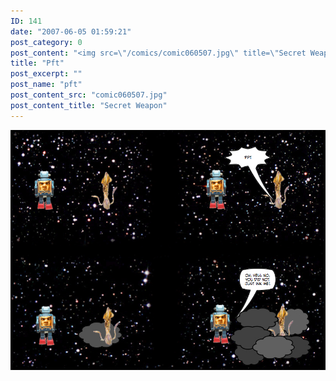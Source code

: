 ```yaml
---
ID: 141
date: "2007-06-05 01:59:21"
post_category: 0
post_content: "<img src=\"/comics/comic060507.jpg\" title=\"Secret Weapon\" />"
title: "Pft"
post_excerpt: ""
post_name: "pft"
post_content_src: "comic060507.jpg"
post_content_title: "Secret Weapon"
---
```



[![Secret Weapon](/comics-hi-res/comic060507.jpg)](/comics-hi-res/comic060507.jpg)
